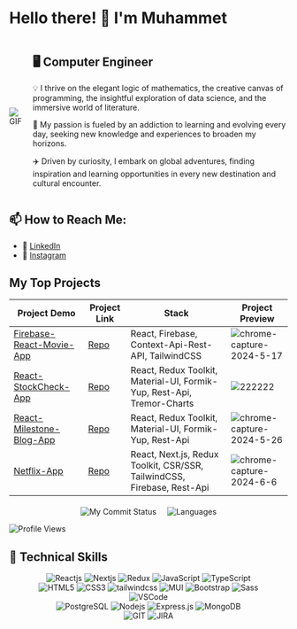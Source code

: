 # Hello there! 👋 I'm Muhammet

<!-- Intro Section with Flexbox -->
<div style="display: flex; align-items: center; gap: 20px; margin-bottom: 20px;">
  <div>
    <img src="https://media.giphy.com/media/iIqmM5tTjmpOB9mpbn/giphy.gif" alt="GIF" style="max-width: 100px;">
  </div>
  <div>
    <h2>🖥️ Computer Engineer</h2>
    <p>💡 I thrive on the elegant logic of mathematics, the creative canvas of programming, the insightful exploration of data science, and the immersive world of literature.</p>
    <p>🎯 My passion is fueled by an addiction to learning and evolving every day, seeking new knowledge and experiences to broaden my horizons.</p>
    <p>✈️ Driven by curiosity, I embark on global adventures, finding inspiration and learning opportunities in every new destination and cultural encounter.</p>
  </div>
</div>

## 📫 How to Reach Me:

- :office: [LinkedIn](https://www.linkedin.com/in/muhammet-erol/)
- 🔗 [Instagram](https://www.instagram.com/muhammeterl1912/)

## My Top Projects

| Project Demo | Project Link | Stack | Project Preview |
|--------------|--------------|-------|-----------------|
| [Firebase-React-Movie-App](https://merol-firebase-react-movie.netlify.app/) | [Repo](https://github.com/muhammeterl1912/Firebase-React-Movie-App) | React, Firebase, Context-Api-Rest-API, TailwindCSS | ![chrome-capture-2024-5-17](https://github.com/muhammeterl1912/Firebase-React-Movie-App/assets/118777871/ca669c40-7abb-4926-a53f-775308af99a3) |
| [React-StockCheck-App](https://react-stock-app-chi.vercel.app/) | [Repo](https://github.com/muhammeterl1912/React-StockCheck-App) | React, Redux Toolkit, Material-UI, Formik-Yup, Rest-Api, Tremor-Charts | ![222222](https://github.com/muhammeterl1912/React-StockCheck-App/assets/118777871/a18c4dc1-caf7-49f3-a92a-4f2245bf3670) |
| [React-Milestone-Blog-App](https://react-blog-app-plum-ten.vercel.app/) | [Repo](https://github.com/muhammeterl1912/MileStone-React-Blog-app) | React, Redux Toolkit, Material-UI, Formik-Yup, Rest-Api | ![chrome-capture-2024-5-26](https://github.com/muhammeterl1912/MileStone-React-Blog-app/assets/118777871/48884834-91ab-439f-9c44-be807878596b) |
| [Netflix-App](https://netflix-app-theta-ten.vercel.app/) | [Repo](https://github.com/muhammeterl1912/netflix-app) | React, Next.js, Redux Toolkit, CSR/SSR, TailwindCSS, Firebase, Rest-Api | ![chrome-capture-2024-6-6](https://github.com/muhammeterl1912/netflix-app/assets/118777871/5b9b15e7-9760-4bdc-bd41-a09a8ae209b9) |

<!-- GitHub Stats Section with Flexbox -->
<div style="display: flex; align-items: center; justify-content: center; gap: 20px; margin-top: 20px;">
  <div>
    <img src="https://github-readme-streak-stats.herokuapp.com/?user=muhammeterl1912&theme=chartreuse-dark" alt="My Commit Status">
  </div>
  <div>
    <img src="https://github-readme-stats.vercel.app/api/top-langs/?username=muhammeterl1912&theme=chartreuse-dark&layout=compact" alt="Languages">
  </div>
</div>

<!-- Profile Views -->
![Profile Views](https://komarev.com/ghpvc/?username=muhammeterl1912)

## 🚀 Technical Skills

<div align="center">
  <img src="https://img.shields.io/badge/React-20232A?style=for-the-badge&logo=react&logoColor=61DAFB" alt="Reactjs" />
  <img src="https://img.shields.io/badge/Next-black?style=for-the-badge&logo=next.js&logoColor=white" alt="Nextjs" />
  <img src="https://img.shields.io/badge/redux-%23593d88.svg?style=for-the-badge&logo=redux&logoColor=white" alt="Redux" />
  <img src="https://img.shields.io/badge/JavaScript-323330?style=for-the-badge&logo=javascript&logoColor=F7DF1E" alt="JavaScript" />
  <img src="https://img.shields.io/badge/typescript-%23007ACC.svg?style=for-the-badge&logo=typescript&logoColor=white" alt="TypeScript" /><br />
  <img src="https://img.shields.io/badge/HTML5-E34F26?style=for-the-badge&logo=html5&logoColor=white" alt="HTML5" />
  <img src="https://img.shields.io/badge/CSS3-1572B6?style=for-the-badge&logo=css3&logoColor=white" alt="CSS3" />
  <img src="https://img.shields.io/badge/tailwindcss-%2338B2AC.svg?style=for-the-badge&logo=tailwind-css&logoColor=white" alt="tailwindcss" />
  <img src="https://img.shields.io/badge/MUI-%230081CB.svg?style=for-the-badge&logo=mui&logoColor=white" alt="MUI" />
  <img src="https://img.shields.io/badge/Bootstrap-563D7C?style=for-the-badge&logo=bootstrap&logoColor=white" alt="Bootstrap" />
  <img src="https://img.shields.io/badge/Sass-CC6699?style=for-the-badge&logo=sass&logoColor=white" alt="Sass" /><br />
  <img src="https://img.shields.io/badge/Visual_Studio_Code-0078D4?style=for-the-badge&logo=visual%20studio%20code&logoColor=white" alt="VSCode" /><br />
  <img src="https://img.shields.io/badge/PostgreSQL-316192?style=for-the-badge&logo=postgresql&logoColor=white" alt="PostgreSQL" />
  <img src="https://img.shields.io/badge/Node.js-43853D?style=for-the-badge&logo=node.js&logoColor=white" alt="Nodejs" />
  <img src="https://img.shields.io/badge/express.js-%23404d59.svg?style=for-the-badge&logo=express&logoColor=%2361DAFB" alt="Express.js" />
  <img src="https://img.shields.io/badge/MongoDB-%234ea94b.svg?style=for-the-badge&logo=mongodb&logoColor=white" alt="MongoDB" /><br />
  <img src="https://img.shields.io/badge/GIT-E44C30?style=for-the-badge&logo=git&logoColor=white" alt="GIT" />
  <img src="https://img.shields.io/badge/Jira-0052CC?style=for-the-badge&logo=Jira&logoColor=white" alt="JIRA" />
</div>
